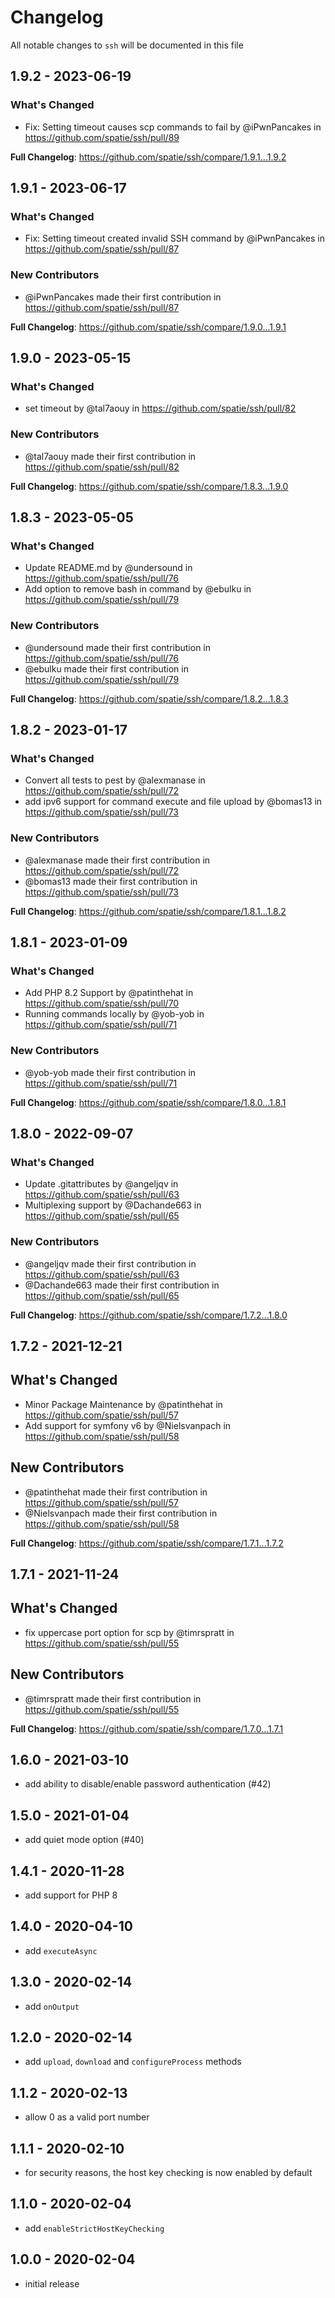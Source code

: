 # Changelog

All notable changes to `ssh` will be documented in this file

## 1.9.2 - 2023-06-19

### What's Changed

- Fix: Setting timeout causes scp commands to fail by @iPwnPancakes in https://github.com/spatie/ssh/pull/89

**Full Changelog**: https://github.com/spatie/ssh/compare/1.9.1...1.9.2

## 1.9.1 - 2023-06-17

### What's Changed

- Fix: Setting timeout created invalid SSH command by @iPwnPancakes in https://github.com/spatie/ssh/pull/87

### New Contributors

- @iPwnPancakes made their first contribution in https://github.com/spatie/ssh/pull/87

**Full Changelog**: https://github.com/spatie/ssh/compare/1.9.0...1.9.1

## 1.9.0 - 2023-05-15

### What's Changed

- set timeout by @tal7aouy in https://github.com/spatie/ssh/pull/82

### New Contributors

- @tal7aouy made their first contribution in https://github.com/spatie/ssh/pull/82

**Full Changelog**: https://github.com/spatie/ssh/compare/1.8.3...1.9.0

## 1.8.3 - 2023-05-05

### What's Changed

- Update README.md by @undersound in https://github.com/spatie/ssh/pull/76
- Add option to remove bash in command by @ebulku in https://github.com/spatie/ssh/pull/79

### New Contributors

- @undersound made their first contribution in https://github.com/spatie/ssh/pull/76
- @ebulku made their first contribution in https://github.com/spatie/ssh/pull/79

**Full Changelog**: https://github.com/spatie/ssh/compare/1.8.2...1.8.3

## 1.8.2 - 2023-01-17

### What's Changed

- Convert all tests to pest by @alexmanase in https://github.com/spatie/ssh/pull/72
- add ipv6 support for command execute and file upload by @bomas13 in https://github.com/spatie/ssh/pull/73

### New Contributors

- @alexmanase made their first contribution in https://github.com/spatie/ssh/pull/72
- @bomas13 made their first contribution in https://github.com/spatie/ssh/pull/73

**Full Changelog**: https://github.com/spatie/ssh/compare/1.8.1...1.8.2

## 1.8.1 - 2023-01-09

### What's Changed

- Add PHP 8.2 Support by @patinthehat in https://github.com/spatie/ssh/pull/70
- Running commands locally by @yob-yob in https://github.com/spatie/ssh/pull/71

### New Contributors

- @yob-yob made their first contribution in https://github.com/spatie/ssh/pull/71

**Full Changelog**: https://github.com/spatie/ssh/compare/1.8.0...1.8.1

## 1.8.0 - 2022-09-07

### What's Changed

- Update .gitattributes by @angeljqv in https://github.com/spatie/ssh/pull/63
- Multiplexing support by @Dachande663 in https://github.com/spatie/ssh/pull/65

### New Contributors

- @angeljqv made their first contribution in https://github.com/spatie/ssh/pull/63
- @Dachande663 made their first contribution in https://github.com/spatie/ssh/pull/65

**Full Changelog**: https://github.com/spatie/ssh/compare/1.7.2...1.8.0

## 1.7.2 - 2021-12-21

## What's Changed

- Minor Package Maintenance by @patinthehat in https://github.com/spatie/ssh/pull/57
- Add support for symfony v6 by @Nielsvanpach in https://github.com/spatie/ssh/pull/58

## New Contributors

- @patinthehat made their first contribution in https://github.com/spatie/ssh/pull/57
- @Nielsvanpach made their first contribution in https://github.com/spatie/ssh/pull/58

**Full Changelog**: https://github.com/spatie/ssh/compare/1.7.1...1.7.2

## 1.7.1 - 2021-11-24

## What's Changed

- fix uppercase port option for scp by @timrspratt in https://github.com/spatie/ssh/pull/55

## New Contributors

- @timrspratt made their first contribution in https://github.com/spatie/ssh/pull/55

**Full Changelog**: https://github.com/spatie/ssh/compare/1.7.0...1.7.1

## 1.6.0 - 2021-03-10

- add ability to disable/enable password authentication (#42)

## 1.5.0 - 2021-01-04

- add quiet mode option (#40)

## 1.4.1 - 2020-11-28

- add support for PHP 8

## 1.4.0 - 2020-04-10

- add `executeAsync`

## 1.3.0 - 2020-02-14

- add `onOutput`

## 1.2.0 - 2020-02-14

- add `upload`, `download` and `configureProcess` methods

## 1.1.2 - 2020-02-13

- allow 0 as a valid port number

## 1.1.1 - 2020-02-10

- for security reasons, the host key checking is now enabled by default

## 1.1.0 - 2020-02-04

- add `enableStrictHostKeyChecking`

## 1.0.0 - 2020-02-04

- initial release
